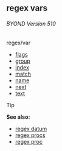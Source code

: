 ## regex vars 
###### BYOND Version 510


regex/var
+   [flags](/ref/regex/var/flags.md) 
+   [group](/ref/regex/var/group.md) 
+   [index](/ref/regex/var/index.md) 
+   [match](/ref/regex/var/match.md) 
+   [name](/ref/regex/var/name.md) 
+   [next](/ref/regex/var/next.md) 
+   [text](/ref/regex/var/text.md) 

> [!TIP] 
> **See also:**
> +   [regex datum](/ref/regex.md) 
> +   [regex procs](/ref/regex/proc.md) 
> +   [regex proc](/ref/proc/regex.md) 